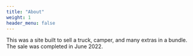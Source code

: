 ```yaml
---
title: "About"
weight: 1
header_menu: false
---
```


This was a site built to sell a truck, camper, and many extras in a bundle. The sale was completed in June 2022.
